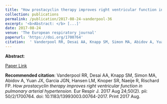 ```yaml
--- 
title: "How prostacyclin therapy improves right ventricular function in pulmonary arterial hypertension." 
collection: publications 
permalink: /publication/2017-08-24-vanderpool-36 
excerpt: '<b>Abstract: </b> [...]' 
date: 2017-08-24 
venue: 'The European respiratory journal' 
paperurl: 'https://doi.org/1700764' 
citation:  ' Vanderpool RR, Desai AA, Knapp SM, Simon MA, Abidov A, Yuan JX, Garcia JGN, Hansen LM, Knoper SR, Naeije R, Rischard FP. <i>How prostacyclin therapy improves right ventricular function in pulmonary arterial hypertension.</i> Eur Respir J. 2017 Aug 24;50(2). pii: 50/2/1700764. doi: 10.1183/13993003.00764-2017. Print 2017 Aug.' 
--- 
```

<b>Abstract</b>:    
 
[Paper Link](https://doi.org/1700764) 
 
<b>Recommended citation</b>:  Vanderpool RR, Desai AA, Knapp SM, Simon MA, Abidov A, Yuan JX, Garcia JGN, Hansen LM, Knoper SR, Naeije R, Rischard FP. <i>How prostacyclin therapy improves right ventricular function in pulmonary arterial hypertension.</i> Eur Respir J. 2017 Aug 24;50(2). pii: 50/2/1700764. doi: 10.1183/13993003.00764-2017. Print 2017 Aug. 
